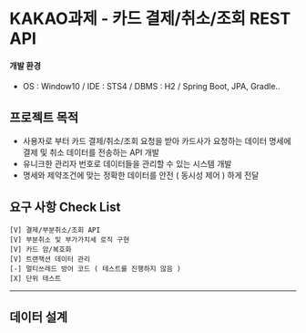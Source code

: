 # KAKAO과제 - 카드 결제/취소/조회 REST API

  #### 개발 환경
  -  OS : Window10 / IDE : STS4 / DBMS : H2 / Spring Boot, JPA, Gradle..

## 프로젝트 목적
-  사용자로 부터 카드 결제/취소/조회 요청을 받아 카드사가 요청하는 데이터 명세에 결제 및 취소 데이터를 전송하는 API 개발
-  유니크한 관리자 번호로 데이터들을 관리할 수 있는 시스템 개발
-  명세와 제약조건에 맞는 정확한 데이터를 안전 ( 동시성 제어 ) 하게 전달


## 요구 사항 Check List
	[V] 결제/부분취소/조회 API 
	[V] 부분취소 및 부가가치세 로직 구현
	[V] 카드 암/복호화
	[V] 트랜잭션 데이터 관리 
	[-] 멀티쓰레드 방어 코드 ( 테스트를 진행하지 않음 )
	[X] 단위 테스트
	
----------------------------------------


## 데이터 설계


